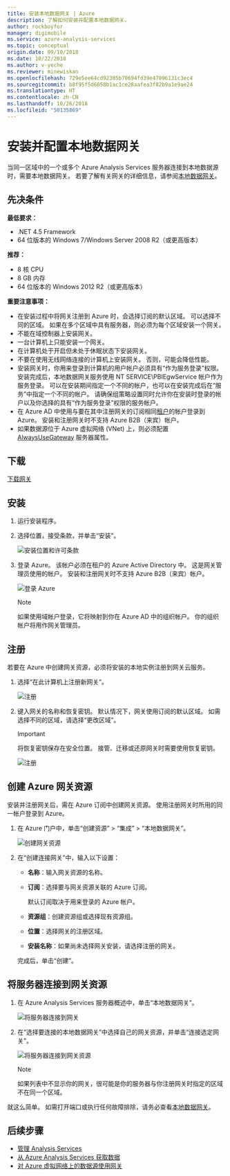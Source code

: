 ```yaml
---
title: 安装本地数据网关 | Azure
description: 了解如何安装并配置本地数据网关。
author: rockboyfor
manager: digimobile
ms.service: azure-analysis-services
ms.topic: conceptual
origin.date: 09/10/2018
ms.date: 10/22/2018
ms.author: v-yeche
ms.reviewer: minewiskan
ms.openlocfilehash: 729e5ee64cd92385b70694fd39e47096131c3ec4
ms.sourcegitcommit: b8f95f5d6058b1ac1ce28aafea3f82b9a1e9ae24
ms.translationtype: HT
ms.contentlocale: zh-CN
ms.lasthandoff: 10/26/2018
ms.locfileid: "50135869"
---
```

# <a name="install-and-configure-an-on-premises-data-gateway"></a>安装并配置本地数据网关
当同一区域中的一个或多个 Azure Analysis Services 服务器连接到本地数据源时，需要本地数据网关。 若要了解有关网关的详细信息，请参阅[本地数据网关](analysis-services-gateway.md)。

## <a name="prerequisites"></a>先决条件
**最低要求：**

* .NET 4.5 Framework
* 64 位版本的 Windows 7/Windows Server 2008 R2（或更高版本）

**推荐：**

* 8 核 CPU
* 8 GB 内存
* 64 位版本的 Windows 2012 R2（或更高版本）

**重要注意事项：**

* 在安装过程中将网关注册到 Azure 时，会选择订阅的默认区域。 可以选择不同的区域。 如果在多个区域中具有服务器，则必须为每个区域安装一个网关。 
* 不能在域控制器上安装网关。
* 一台计算机上只能安装一个网关。
* 在计算机处于开启但未处于休眠状态下安装网关。
* 不要在使用无线网络连接的计算机上安装网关。 否则，可能会降低性能。
* 安装网关时，你用来登录到计算机的用户帐户必须具有“作为服务登录”权限。 安装完成后，本地数据网关服务使用 NT SERVICE\PBIEgwService 帐户作为服务登录。 可以在安装期间指定一个不同的帐户，也可以在安装完成后在“服务”中指定一个不同的帐户。 请确保组策略设置同时允许你在安装时登录的帐户以及你选择的具有“作为服务登录”权限的服务帐户。
* 在 Azure AD 中使用与要在其中注册网关的订阅相同[租户](https://msdn.microsoft.com/library/azure/jj573650.aspx#BKMK_WhatIsAnAzureADTenant)的帐户登录到 Azure。 安装和注册网关时不支持 Azure B2B（来宾）帐户。
* 如果数据源位于 Azure 虚拟网络 (VNet) 上，则必须配置 [AlwaysUseGateway](analysis-services-vnet-gateway.md) 服务器属性。
<!-- * The (unified) gateway described here is not supported in Azure China Cloud, Azure Germany, and Azure China sovereign regions. Use **Dedicated On-premises gateway for Azure Analysis Services**, installed from your server's **Quick Start** in the portal. -->

<a name="download"></a>
## <a name="download"></a>下载
 [下载网关](https://aka.ms/azureasgateway-mc)

<a name="install"></a>
## <a name="install"></a>安装

1. 运行安装程序。

2. 选择位置，接受条款，并单击“安装”。

   ![安装位置和许可条款](media/analysis-services-gateway-install/aas-gateway-installer-accept.png)

3. 登录 Azure。 该帐户必须在租户的 Azure Active Directory 中。 这是网关管理员使用的帐户。 安装和注册网关时不支持 Azure B2B（来宾）帐户。

   ![登录 Azure](media/analysis-services-gateway-install/aas-gateway-installer-account.png)

   > [!NOTE]
   > 如果使用域帐户登录，它将映射到你在 Azure AD 中的组织帐户。 你的组织帐户将用作网关管理员。

<a name="register"></a>
## <a name="register"></a>注册
若要在 Azure 中创建网关资源，必须将安装的本地实例注册到网关云服务。 

1.  选择“在此计算机上注册新网关”。

    ![注册](media/analysis-services-gateway-install/aas-gateway-register-new.png)

2. 键入网关的名称和恢复密钥。 默认情况下，网关使用订阅的默认区域。 如需选择不同的区域，请选择“更改区域”。

    > [!IMPORTANT]
    > 将恢复密钥保存在安全位置。 接管、迁移或还原网关时需要使用恢复密钥。 

   ![注册](media/analysis-services-gateway-install/aas-gateway-register-name.png)

<a name="create-resource"></a>
## <a name="create-an-azure-gateway-resource"></a>创建 Azure 网关资源
安装并注册网关后，需在 Azure 订阅中创建网关资源。 使用注册网关时所用的同一帐户登录到 Azure。

1. 在 Azure 门户中，单击“创建资源” > “集成” > “本地数据网关”。

   ![创建网关资源](media/analysis-services-gateway-install/aas-gateway-new-azure-resource.png)

2. 在“创建连接网关”中，输入以下设置：

    * **名称**：输入网关资源的名称。 

    * **订阅**：选择要与网关资源关联的 Azure 订阅。 

      默认订阅取决于用来登录的 Azure 帐户。

    * **资源组**：创建资源组或选择现有资源组。

    * **位置**：选择网关的注册区域。

    * **安装名称**：如果尚未选择网关安装，请选择注册的网关。 

    完成后，单击“创建”。

<a name="connect-servers"></a>
## <a name="connect-servers-to-the-gateway-resource"></a>将服务器连接到网关资源

1. 在 Azure Analysis Services 服务器概述中，单击“本地数据网关”。

   ![将服务器连接到网关](media/analysis-services-gateway-install/aas-gateway-connect-server.png)

2. 在“选择要连接的本地数据网关”中选择自己的网关资源，并单击“连接选定网关”。

   ![将服务器连接到网关资源](media/analysis-services-gateway-install/aas-gateway-connect-resource.png)

    > [!NOTE]
    > 如果列表中不显示你的网关，很可能是你的服务器与你注册网关时指定的区域不在同一个区域。 

就这么简单。 如需打开端口或执行任何故障排除，请务必查看[本地数据网关](analysis-services-gateway.md)。

## <a name="next-steps"></a>后续步骤
* [管理 Analysis Services](analysis-services-manage.md)   
* [从 Azure Analysis Services 获取数据](analysis-services-connect.md)   
* [对 Azure 虚拟网络上的数据源使用网关](analysis-services-vnet-gateway.md)

<!-- Update_Description: new articles on analysis services gateway install  -->
<!--ms.date: 10/22/2018-->